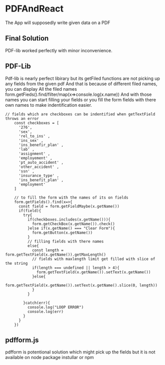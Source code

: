 # PDFAndReact
The App will supposedly write given data on a PDF

## Final Solution
PDF-lib worked perfectly with minor inconvenience. 

## PDF-Lib 
Pdf-lib is nearly perfect libirary but its getFiled 
functions are not picking up any fields from the given pdf
And that is because of different filed names, you can display
All the filed names form.getFieds().find/filter/map(x=>console.log(x.name))
And with those names you can start filling your fields
or you fill the form fields with there own names to make indentification easier.

~~~
// fields which are checkboxes can be indentified when getTextField throws an error
    const checkboxes = [
      '276',
      'sex',
      'rel_to_ins' ,
      'ins_sex' ,
      'ins_benefir_plan' ,
      'lab' ,
      'assignment' ,
      'employement' , 
      'pt_auto_accident' ,
      'other_accident' ,
      'ssn' ,
      'insurance_type' ,
      'ins_benefit_plan' ,
      'employment'
    ]

    // to fill the form with the names of its on fields 
    form.getFields().find(x=>{
      const field = form.getFieldMaybe(x.getName())
      if(field){
        try{
          if(checkboxes.includes(x.getName())){
            form.getCheckBox(x.getName()).check()
          }else if(x.getName() === "Clear Form"){
            form.getButton(x.getName())
          }
          // filling fields with there names
          else{
            const length = form.getTextField(x.getName()).getMaxLength()
            // fields with maxlength limit get filled with slice of the string
            if(length === undefined || length > 4){
              form.getTextField(x.getName()).setText(x.getName())
            }else{
              form.getTextField(x.getName()).setText(x.getName().slice(0, length))
            }
          }

        }catch(err){
          console.log("LOOP ERROR")
          console.log(err)
        }
      }
    })
~~~

## pdfform.js
pdfform is potentional solution which might pick up the fields
but it is not available on node package instullar or npm 
